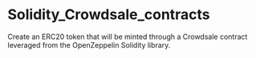 # Solidity_Crowdsale_contracts
Create an ERC20 token that will be minted through a Crowdsale contract leveraged from the OpenZeppelin Solidity library.
